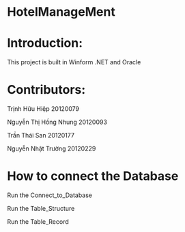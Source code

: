 # HotelManageMent

# Introduction:
<p>This project is built in Winform .NET and Oracle</br>

# Contributors:
<p>Trịnh Hữu Hiệp 20120079 <br>
<p>Nguyễn Thị Hồng Nhung 20120093<br>
<p>Trần Thái San 20120177<br>
<p>Nguyễn Nhật Trường 20120229<br>

# How to connect the Database
<p>Run the Connect_to_Database </p>
<p>Run the Table_Structure</p>
<p>Run the Table_Record</p>
